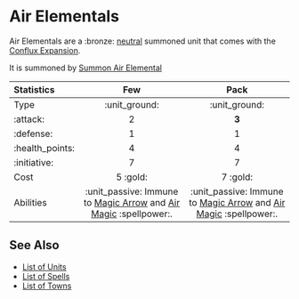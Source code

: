 # Air Elementals

Air Elementals are a :bronze: [neutral](../towns/neutral.md) summoned unit that comes with the [Conflux Expansion](../content.md).

It is summoned by [Summon Air Elemental](../spells/summon_air_elemental.md)


| Statistics | Few | Pack |
| :--- | :---: | :---: |
| Type | :unit_ground: | :unit_ground: |
| :attack: | 2 | **3** |
| :defense: | 1 | 1 |
| :health_points: | 4 | 4 |
| :initiative: | 7 | 7 |
| Cost | 5 :gold: | 7 :gold: |
| Abilities | :unit_passive: Immune to [Magic Arrow](../spells/magic_arrow.md) and [Air Magic](spells/school_of_air_magic.md) :spellpower:. | :unit_passive: Immune to [Magic Arrow](../spells/magic_arrow.md) and [Air Magic](spells/school_of_air_magic.md) :spellpower:. |


## See Also

- [List of Units](../units.md)
- [List of Spells](../spells.md)
- [List of Towns](../towns.md)
